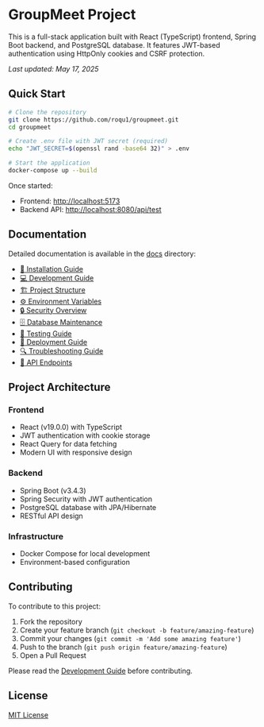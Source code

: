 # GroupMeet Project

This is a full-stack application built with React (TypeScript) frontend, Spring Boot backend, and PostgreSQL database. It features JWT-based authentication using HttpOnly cookies and CSRF protection.

*Last updated: May 17, 2025*

## Quick Start

```bash
# Clone the repository
git clone https://github.com/roqu1/groupmeet.git
cd groupmeet

# Create .env file with JWT secret (required)
echo "JWT_SECRET=$(openssl rand -base64 32)" > .env

# Start the application
docker-compose up --build
```

Once started:
- Frontend: [http://localhost:5173](http://localhost:5173)
- Backend API: [http://localhost:8080/api/test](http://localhost:8080/api/test)

## Documentation

Detailed documentation is available in the [docs](docs) directory:

- [📑 Installation Guide](docs/installation.md)
- [💻 Development Guide](docs/development.md)
- [🏗️ Project Structure](docs/project-structure.md)
- [⚙️ Environment Variables](docs/environment-variables.md)
- [🔒 Security Overview](docs/security.md)
- [🗄️ Database Maintenance](docs/database-maintenance.md)
- [🧪 Testing Guide](docs/testing.md)
- [🚀 Deployment Guide](docs/deployment.md)
- [🔍 Troubleshooting Guide](docs/troubleshooting.md)
- [🔌 API Endpoints](docs/api-endpoints.md)

## Project Architecture

### Frontend
- React (v19.0.0) with TypeScript
- JWT authentication with cookie storage
- React Query for data fetching
- Modern UI with responsive design

### Backend
- Spring Boot (v3.4.3)
- Spring Security with JWT authentication
- PostgreSQL database with JPA/Hibernate
- RESTful API design

### Infrastructure
- Docker Compose for local development
- Environment-based configuration

## Contributing

To contribute to this project:

1. Fork the repository
2. Create your feature branch (`git checkout -b feature/amazing-feature`)
3. Commit your changes (`git commit -m 'Add some amazing feature'`)
4. Push to the branch (`git push origin feature/amazing-feature`)
5. Open a Pull Request

Please read the [Development Guide](docs/development.md) before contributing.

## License

[MIT License](LICENSE)
